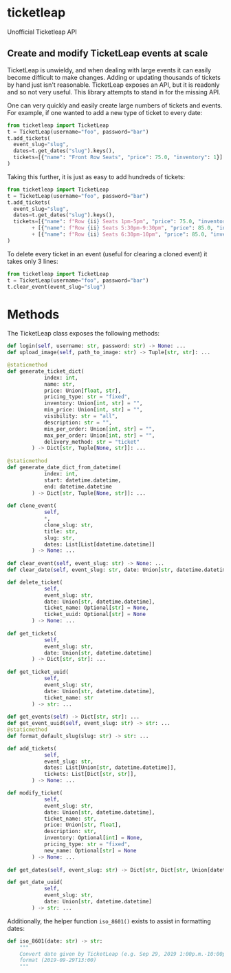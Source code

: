 # ticketleap
Unofficial Ticketleap API

## Create and modify TicketLeap events at scale
TicketLeap is unwieldy, and when dealing with large events it can easily become difficult to make changes.
Adding or updating thousands of tickets by hand just isn't reasonable. TicketLeap exposes an API, but it is readonly and so not very useful. 
This library attempts to stand in for the missing API.

One can very quickly and easily create large numbers of tickets and events. For example,
if one wanted to add a new type of ticket to every date:
```python
from ticketleap import TicketLeap
t = TicketLeap(username="foo", password="bar")
t.add_tickets(
  event_slug="slug",
  dates=t.get_dates("slug").keys(),
  tickets=[{"name": "Front Row Seats", "price": 75.0, "inventory": 1}]
)
```
Taking this further, it is just as easy to add hundreds of tickets:
```python
from ticketleap import TicketLeap
t = TicketLeap(username="foo", password="bar")
t.add_tickets(
  event_slug="slug",
  dates=t.get_dates("slug").keys(),
  tickets=[{"name": f"Row {ii} Seats 1pm-5pm", "price": 75.0, "inventory": 1} for ii in range(1, 101)]
        + [{"name": f"Row {ii} Seats 5:30pm-9:30pm", "price": 85.0, "inventory": 1} for ii in range(1, 101)]
        + [{"name": f"Row {ii} Seats 6:30pm-10pm", "price": 85.0, "inventory": 1} for ii in range(1, 101)]
)
```

To delete every ticket in an event (useful for clearing a cloned event) it takes only 3 lines:
```python
from ticketleap import TicketLeap
t = TicketLeap(username="foo", password="bar")
t.clear_event(event_slug="slug")
```

# Methods
The TicketLeap class exposes the following methods: 
```python
def login(self, username: str, password: str) -> None: ...
def upload_image(self, path_to_image: str) -> Tuple[str, str]: ...

@staticmethod
def generate_ticket_dict(
            index: int,
            name: str,
            price: Union[float, str],
            pricing_type: str = "fixed",
            inventory: Union[int, str] = "",
            min_price: Union[int, str] = "",
            visibility: str = "all",
            description: str = "",
            min_per_order: Union[int, str] = "",
            max_per_order: Union[int, str] = "",
            delivery_method: str = "ticket"
        ) -> Dict[str, Tuple[None, str]]: ...
        
@staticmethod
def generate_date_dict_from_datetime(
            index: int,
            start: datetime.datetime,
            end: datetime.datetime
        ) -> Dict[str, Tuple[None, str]]: ...
        
def clone_event(
            self,
            *,
            clone_slug: str,
            title: str,
            slug: str,
            dates: List[List[datetime.datetime]]
        ) -> None: ...
        
def clear_event(self, event_slug: str) -> None: ...
def clear_date(self, event_slug: str, date: Union[str, datetime.datetime]) -> None: ...

def delete_ticket(
            self,
            event_slug: str,
            date: Union[str, datetime.datetime],
            ticket_name: Optional[str] = None,
            ticket_uuid: Optional[str] = None
        ) -> None: ...
        
def get_tickets(
            self,
            event_slug: str,
            date: Union[str, datetime.datetime]
        ) -> Dict[str, str]: ...
        
def get_ticket_uuid(
            self,
            event_slug: str,
            date: Union[str, datetime.datetime],
            ticket_name: str
        ) -> str: ...
        
def get_events(self) -> Dict[str, str]: ...
def get_event_uuid(self, event_slug: str) -> str: ...
@staticmethod
def format_default_slug(slug: str) -> str: ...

def add_tickets(
            self,
            event_slug: str,
            dates: List[Union[str, datetime.datetime]],
            tickets: List[Dict[str, str]],
        ) -> None: ...

def modify_ticket(
            self,
            event_slug: str,
            date: Union[str, datetime.datetime],
            ticket_name: str,
            price: Union[str, float],
            description: str,
            inventory: Optional[int] = None,
            pricing_type: str = "fixed",
            new_name: Optional[str] = None
        ) -> None: ...
        
def get_dates(self, event_slug: str) -> Dict[str, Dict[str, Union[datetime.datetime, str]]]: ...

def get_date_uuid(
            self,
            event_slug: str,
            date: Union[str, datetime.datetime]
        ) -> str: ...
```
Additionally, the helper function `iso_8601()` exists to assist in formatting dates:
```python
def iso_8601(date: str) -> str:
    """
    Convert date given by TicketLeap (e.g. Sep 29, 2019 1:00p.m.-10:00p.m.) into ISO 8601
    format (2019-09-29T13:00)
    """
```


